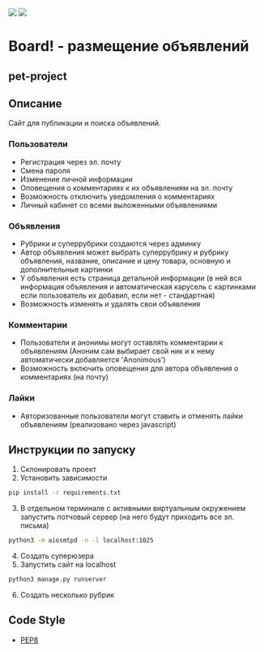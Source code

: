 ![](https://img.shields.io/badge/Python-3.11.1-blue) 
![](https://img.shields.io/badge/Django-4.1.4-green)


# Board! - размещение объявлений
## pet-project
## Описание
Сайт для публикации и поиска объявлений.
### Пользователи
- Регистрация через эл. почту
- Смена пароля
- Изменение личной информации
- Оповещения о комментариях к их объявлениям на эл. почту
- Возможность отключить уведомления о комментариях
- Личный кабинет со всеми выложенными объявлениями
### Объявления
- Рубрики и суперрубрики создаются через админку
- Автор объявления может выбрать суперрубрику и рубрику объявления, название, описание и цену товара, основную и дополнительные картинки
- У объявления есть страница детальной информации (в ней вся информация объявления и автоматическая карусель с картинками если пользователь их добавил, если нет - стандартная)
- Возможность изменять и удалять свои объявления
### Комментарии
- Пользователи и анонимы могут оставлять комментарии к объявлениям (Аноним сам выбирает свой ник и к нему автоматически добавляется 'Anonimous')
- Возможность включить оповещения для автора объявления о комментариях (на почту)
### Лайки
- Авторизованные пользователи могут ставить и отменять   лайки объявлениям (реализовано через javascript)

## Инструкции по запуску
1. Склонировать проект
2. Установить зависимости
```sh
pip install -r requirements.txt
```
3. В отдельном терминале с активными виртуальным окружением запустить потчовый сервер (на него будут приходить все эл. письма)
```sh
python3 -m aiosmtpd -n -l localhost:1025
```
4. Создать суперюзера
5. Запустить сайт на localhost
```sh
python3 manage.py runserver
```
6. Создать несколько рубрик

## Code Style
* [PEP8](https://www.python.org/dev/peps/pep-0008/)